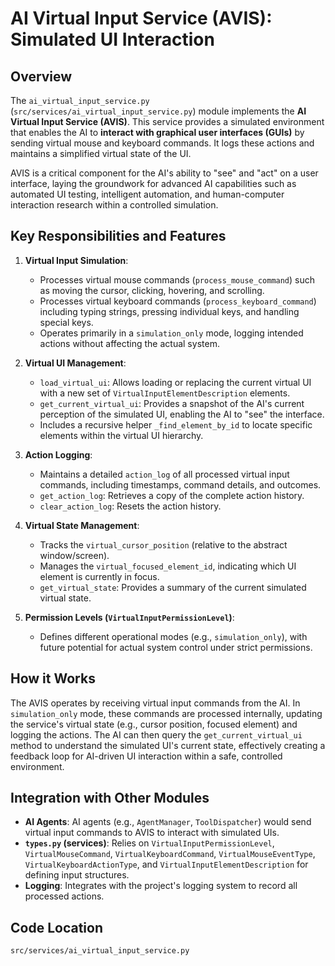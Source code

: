 # AI Virtual Input Service (AVIS): Simulated UI Interaction

## Overview

The `ai_virtual_input_service.py` (`src/services/ai_virtual_input_service.py`) module implements the **AI Virtual Input Service (AVIS)**. This service provides a simulated environment that enables the AI to **interact with graphical user interfaces (GUIs)** by sending virtual mouse and keyboard commands. It logs these actions and maintains a simplified virtual state of the UI.

AVIS is a critical component for the AI's ability to "see" and "act" on a user interface, laying the groundwork for advanced AI capabilities such as automated UI testing, intelligent automation, and human-computer interaction research within a controlled simulation.

## Key Responsibilities and Features

1.  **Virtual Input Simulation**: 
    *   Processes virtual mouse commands (`process_mouse_command`) such as moving the cursor, clicking, hovering, and scrolling.
    *   Processes virtual keyboard commands (`process_keyboard_command`) including typing strings, pressing individual keys, and handling special keys.
    *   Operates primarily in a `simulation_only` mode, logging intended actions without affecting the actual system.

2.  **Virtual UI Management**: 
    *   `load_virtual_ui`: Allows loading or replacing the current virtual UI with a new set of `VirtualInputElementDescription` elements.
    *   `get_current_virtual_ui`: Provides a snapshot of the AI's current perception of the simulated UI, enabling the AI to "see" the interface.
    *   Includes a recursive helper `_find_element_by_id` to locate specific elements within the virtual UI hierarchy.

3.  **Action Logging**: 
    *   Maintains a detailed `action_log` of all processed virtual input commands, including timestamps, command details, and outcomes.
    *   `get_action_log`: Retrieves a copy of the complete action history.
    *   `clear_action_log`: Resets the action history.

4.  **Virtual State Management**: 
    *   Tracks the `virtual_cursor_position` (relative to the abstract window/screen).
    *   Manages the `virtual_focused_element_id`, indicating which UI element is currently in focus.
    *   `get_virtual_state`: Provides a summary of the current simulated virtual state.

5.  **Permission Levels (`VirtualInputPermissionLevel`)**: 
    *   Defines different operational modes (e.g., `simulation_only`), with future potential for actual system control under strict permissions.

## How it Works

The AVIS operates by receiving virtual input commands from the AI. In `simulation_only` mode, these commands are processed internally, updating the service's virtual state (e.g., cursor position, focused element) and logging the actions. The AI can then query the `get_current_virtual_ui` method to understand the simulated UI's current state, effectively creating a feedback loop for AI-driven UI interaction within a safe, controlled environment.

## Integration with Other Modules

-   **AI Agents**: AI agents (e.g., `AgentManager`, `ToolDispatcher`) would send virtual input commands to AVIS to interact with simulated UIs.
-   **`types.py` (services)**: Relies on `VirtualInputPermissionLevel`, `VirtualMouseCommand`, `VirtualKeyboardCommand`, `VirtualMouseEventType`, `VirtualKeyboardActionType`, and `VirtualInputElementDescription` for defining input structures.
-   **Logging**: Integrates with the project's logging system to record all processed actions.

## Code Location

`src/services/ai_virtual_input_service.py`
